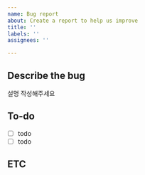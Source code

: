 ```yaml
---
name: Bug report
about: Create a report to help us improve
title: ''
labels: ''
assignees: ''

---
```


## Describe the bug
설명 작성해주세요 

## To-do
- [ ] todo
- [ ] todo

## ETC
